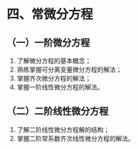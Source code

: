 # 四、常微分方程

## （一）一阶微分方程

01. 了解微分方程的基本概念；
02. 熟练掌握可分离变量微分方程的解法；
03. 掌握齐次微分方程的解法；
04. 掌握一阶线性微分方程的解法。

## （二）二阶线性微分方程

01. 了解二阶线性微分方程解的结构；
02. 掌握二阶常系数齐次线性微分方程的解法。